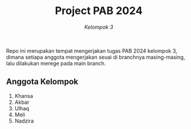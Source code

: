 ﻿<h1 align="center"> Project PAB 2024</h1>
<p align="center"><i>Kelompok 3</i></p>
<div align="center">

</div>
<br>

<br>
Repo ini merupakan tempat mengerjakan tugas PAB 2024 kelompok 3, dimana setiapa anggota mengerjakan seuai di branchnya masing-masing, lalu dilakukan merege pada main branch.

## Anggota Kelompok
1. Khansa
2. Akbar
3. Ulhaq
4. Meli
5. Nadzira
